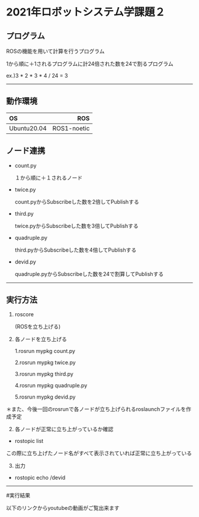 # 2021年ロボットシステム学課題２


## プログラム


ROSの機能を用いて計算を行うプログラム


1から順に＋1されるプログラムに計24倍された数を24で割るプログラム


ex.)3 * 2 * 3 * 4 / 24 = 3 


______


## 動作環境


|      OS     |     ROS     |  
|:------------|------------:|
| Ubuntu20.04 | ROS1-noetic |


## ノード連携


 - count.py 


    １から順に＋１されるノード


 - twice.py

 
    count.pyからSubscribeした数を2倍してPublishする


 - third.py


    twice.pyからSubscribeした数を3倍してPublishする


 - quadruple.py


    third.pyからSubscribeした数を4倍してPublishする


 - devid.py


    quadruple.pyからSubscribeした数を24で割算してPublishする


______


## 実行方法


1. roscore

     (ROSを立ち上げる)


1. 各ノードを立ち上げる
 

    1.rosrun mypkg count.py


    2.rosrun mypkg twice.py

 
    3.rosrun mypkg third.py


    4.rosrun mypkg quadruple.py


    5.rosrun mypkg devid.py


＊また、今後一回のrosrunで各ノードが立ち上げられるroslaunchファイルを作成予定

 2. 各ノードが正常に立ち上がっているか確認


   - rostopic list


  この際に立ち上げたノード名がすべて表示されていれば正常に立ち上がっている


 3. 出力


   - rostopic echo /devid


____


#実行結果


以下のリンクからyoutubeの動画がご覧出来ます


